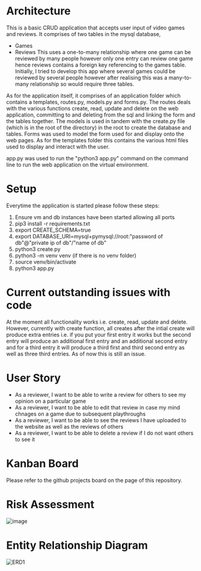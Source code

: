 # Architecture

This is a basic CRUD application that accepts user input of video games and reviews. It comprises of two tables in the mysql database,
* Games
* Reviews
This uses a one-to-many relationship where one game can be reviewed by many people however only one entry can review one game hence reviews contains a foreign key referencing to the games table. Initially, I tried to develop this app where several games could be reviewed by several people however after realising this was a many-to-many relationship so would require three tables.

As for the application itself, it comprises of an application folder which contains a templates, routes.py, models.py and forms.py. The routes deals with the various functions create, read, update and delete on the web application, committing to and deleting from the sql and linking the form and the tables together. The models is used in tandem with the create.py file (which is in the root of the directory) in the root to create the database and tables. Forms was used to model the form used for and display onto the web pages. As for the templates folder this contains the various html files used to display and interact with the user.

app.py was used to run the "python3 app.py" command on the command line to run the web application on the virtual environment.

# Setup

Everytime the application is started please follow these steps:
1. Ensure vm and db instances have been started allowing all ports
2. pip3 install -r requirements.txt
3. export CREATE_SCHEMA=true
4. export DATABASE_URI=mysql+pymysql://root:"password of db"@"private ip of db"/"name of db"
5. python3 create.py
6. python3 -m venv venv (if there is no venv folder)
7. source venv/bin/activate
8. python3 app.py

# Current outstanding issues with code

At the moment all functionality works i.e. create, read, update and delete. However, currently with create function, all creates after the intial create will produce extra entries i.e. if you put your first entry it works but the second entry will produce an additional first entry and an additional second entry and for a third entry it will produce a third first and third second entry as well as three third entries. As of now this is still an issue.

# User Story

* As a reviewer, I want to be able to write a review for others to see my opinion on a particular game
* As a reviewer, I want to be able to edit that review in case my mind chnages on a game due to subsequent playthroughs
* As a reviewer, I want to be able to see the reviews I have uploaded to the website as well as the reviews of others
* As a reviewer, I want to be able to delete a review if I do not want others to see it

# Kanban Board

Please refer to the github projects board on the page of this repository.

# Risk Assessment

![image](https://user-images.githubusercontent.com/96538941/163392495-b074ccae-d595-449c-8b92-e6fe8f933600.png)

# Entity Relationship Diagram
![ERD1](https://user-images.githubusercontent.com/96538941/163391253-9fdc32ea-a0b9-464f-9216-d7229ef6870f.jpg)
